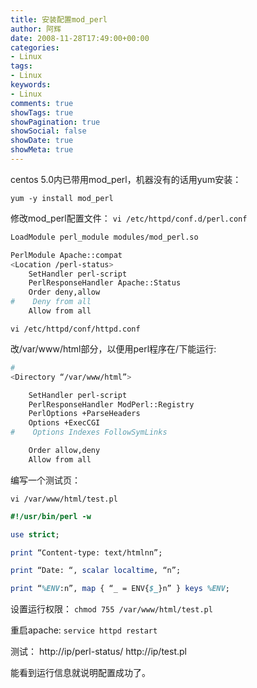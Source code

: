 ```yaml
---
title: 安装配置mod_perl
author: 阿辉
date: 2008-11-28T17:49:00+00:00
categories:
- Linux
tags:
- Linux
keywords:
- Linux
comments: true
showTags: true
showPagination: true
showSocial: false
showDate: true
showMeta: true
---
```

centos 5.0内已带用mod_perl，机器没有的话用yum安装：

`yum -y install mod_perl`

修改mod_perl配置文件：
`vi /etc/httpd/conf.d/perl.conf`

```bash
LoadModule perl_module modules/mod_perl.so

PerlModule Apache::compat
<Location /perl-status>
    SetHandler perl-script
    PerlResponseHandler Apache::Status
    Order deny,allow
#    Deny from all
    Allow from all
```

`vi /etc/httpd/conf/httpd.conf`

改/var/www/html部分，以便用perl程序在/下能运行:
```bash
#
<Directory “/var/www/html”>

    SetHandler perl-script
    PerlResponseHandler ModPerl::Registry
    PerlOptions +ParseHeaders
    Options +ExecCGI
#    Options Indexes FollowSymLinks

    Order allow,deny
    Allow from all
```


编写一个测试页：

`vi /var/www/html/test.pl`

```perl
#!/usr/bin/perl -w

use strict;

print “Content-type: text/htmlnn”;

print “Date: “, scalar localtime, “n”;

print “%ENV:n”, map { “_ = ENV{$_}n” } keys %ENV;
```

设置运行权限：
`chmod 755 /var/www/html/test.pl`

重启apache:
`service httpd restart`

测试：
http://ip/perl-status/
http://ip/test.pl

能看到运行信息就说明配置成功了。